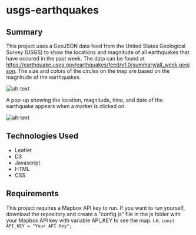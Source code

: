 # usgs-earthquakes

## Summary
This project uses a GeoJSON data feed from the United States Geological Survey (USGS) to show the locations and magnitude of all earthquakes that have occured in the past week. The data can be found at https://earthquake.usgs.gov/earthquakes/feed/v1.0/summary/all_week.geojson. The size and colors of the circles on the map are based on the magnitude of the earthquakes.

![alt-text](https://raw.githubusercontent.com/jonathanpiech/usgs-earthquakes/master/earthquakes1.png "Image of map on startup")

A pop-up showing the location, magnitude, time, and date of the earthquake appears when a marker is clicked on.

![alt-text](https://raw.githubusercontent.com/jonathanpiech/usgs-earthquakes/master/earthquakes2.png "Map with pop-up")

## Technologies Used
- Leaflet
- D3
- Javascript
- HTML
- CSS

## Requirements
This project requires a Mapbox API key to run. If you want to run yourself, download the repository and create a "config.js" file in the js folder with your Mapbox API key with variable API_KEY to see the map. i.e.
`const API_KEY = "Your API Key";`
